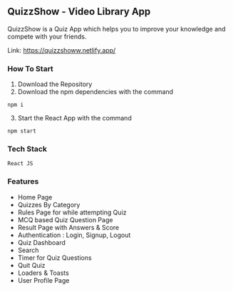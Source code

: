 ## QuizzShow - Video Library App

QuizzShow is a Quiz App which helps you to improve your knowledge and compete with your friends.

Link: https://quizzshoww.netlify.app/

### How To Start

1. Download the Repository
2. Download the npm dependencies with the command 

```
npm i
```
3. Start the React App with the command

```
npm start
```


### Tech Stack

```
React JS 
```

### Features

* Home Page
* Quizzes By Category
* Rules Page for while attempting Quiz
* MCQ based Quiz Question Page
* Result Page with Answers & Score
* Authentication : Login, Signup, Logout
* Quiz Dashboard
* Search
* Timer for Quiz Questions
* Quit Quiz
* Loaders & Toasts
* User Profile Page